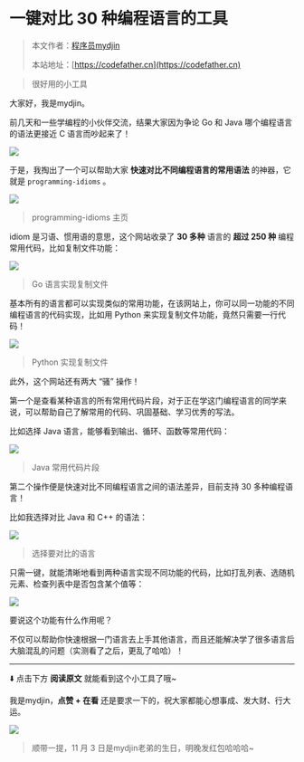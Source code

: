 # 一键对比 30 种编程语言的工具

> 本文作者：[程序员mydjin](https://yuyuanweb.feishu.cn/wiki/Abldw5WkjidySxkKxU2cQdAtnah)
>
> 本站地址：[https://codefather.cn](https://codefather.cn)

> 很好用的小工具

大家好，我是mydjin。

前几天和一些学编程的小伙伴交流，结果大家因为争论 Go 和 Java 哪个编程语言的语法更接近 C 语言而吵起来了！

![](https://pic.yupi.icu/5563/202311090925694.png)

于是，我掏出了一个可以帮助大家 **快速对比不同编程语言的常用语法** 的神器，它就是 `programming-idioms` 。

![](https://pic.yupi.icu/5563/202311090925662.png)

> programming-idioms 主页

idiom 是习语、惯用语的意思，这个网站收录了 **30 多种** 语言的 **超过 250 种** 编程常用代码，比如复制文件功能：

![](https://pic.yupi.icu/5563/202311090926409.png)

> Go 语言实现复制文件

基本所有的语言都可以实现类似的常用功能，在该网站上，你可以同一功能的不同编程语言的代码实现，比如用 Python 来实现复制文件功能，竟然只需要一行代码！

![](https://pic.yupi.icu/5563/202311090925656.png)

> Python 实现复制文件

此外，这个网站还有两大 “骚” 操作！

第一个是查看某种语言的所有常用代码片段，对于正在学这门编程语言的同学来说，可以帮助自己了解常用的代码、巩固基础、学习优秀的写法。

比如选择 Java 语言，能够看到输出、循环、函数等常用代码：

![](https://pic.yupi.icu/5563/202311090925722.png)

> Java 常用代码片段

第二个操作便是快速对比不同编程语言之间的语法差异，目前支持 30 多种编程语言！

比如我选择对比 Java 和 C++ 的语法：

![](https://pic.yupi.icu/5563/202311090925767.png)

> 选择要对比的语言

只需一键，就能清晰地看到两种语言实现不同功能的代码，比如打乱列表、选随机元素、检查列表中是否包含某个值等：

![](https://pic.yupi.icu/5563/202311090925385.png)

要说这个功能有什么作用呢？

不仅可以帮助你快速根据一门语言去上手其他语言，而且还能解决学了很多语言后大脑混乱的问题（实测看了之后，更乱了哈哈）！



------


⬇️ 点击下方 **阅读原文** 就能看到这个小工具了哦~

我是mydjin，**点赞 + 在看** 还是要求一下的，祝大家都能心想事成、发大财、行大运。

![](https://pic.yupi.icu/5563/202311090925395.png)

> 顺带一提，11 月 3 日是mydjin老弟的生日，明晚发红包哈哈哈~